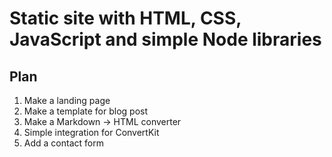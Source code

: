 # Static site with HTML, CSS, JavaScript and simple Node libraries

## Plan
1. Make a landing page
2. Make a template for blog post
3. Make a Markdown -> HTML converter
4. Simple integration for ConvertKit
5. Add a contact form


